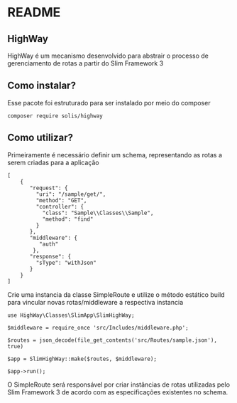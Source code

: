 # README

## HighWay

HighWay é um mecanismo desenvolvido para abstrair o processo de gerenciamento de rotas a partir do Slim Framework 3


## Como instalar?

Esse pacote foi estruturado para ser instalado por meio do composer

```
composer require solis/highway
``` 

## Como utilizar?

Primeiramente é necessário definir um schema, representando as rotas a serem criadas para a aplicação 

```
[
    {
       "request": {
         "uri": "/sample/get/",
         "method": "GET",
         "controller": {
           "class": "Sample\\Classes\\Sample",
           "method": "find"
         }
       },
       "middleware": {
          "auth"
        },
       "response": {
         "sType": "withJson"
       }
    }
]
```

Crie uma instancia da classe SimpleRoute e utilize o método estático build para vincular novas rotas/middleware a respectiva instancia

```
use HighWay\Classes\SlimApp\SlimHighWay;

$middleware = require_once 'src/Includes/middleware.php';

$routes = json_decode(file_get_contents('src/Routes/sample.json'), true)

$app = SlimHighWay::make($routes, $middleware);

$app->run();
```

O SimpleRoute será responsável por criar instâncias de rotas utilizadas pelo Slim Framework 3 de acordo com as especificações existentes no schema.